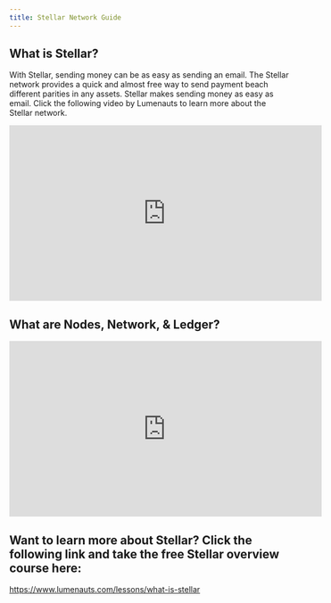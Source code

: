 ```yaml
---
title: Stellar Network Guide
---
```

## What is Stellar?

With Stellar, sending money can be as easy as sending an email. The Stellar network provides a quick and almost free way to send payment beach different parities in any assets. Stellar makes sending money as easy as email. Click the following video by Lumenauts to learn more about the Stellar network. 

<iframe width="560" height="315" src="https://www.youtube.com/embed/ixerXWJrDr0" frameborder="0" allow="accelerometer; autoplay; encrypted-media; gyroscope; picture-in-picture" allowfullscreen></iframe>

## What are Nodes, Network, & Ledger?

<iframe width="560" height="315" src="https://www.youtube.com/embed/ixerXWJrDr0" frameborder="0" allow="accelerometer; autoplay; encrypted-media; gyroscope; picture-in-picture" allowfullscreen></iframe>

## Want to learn more about Stellar? Click the following link and take the free Stellar overview course here:
https://www.lumenauts.com/lessons/what-is-stellar

